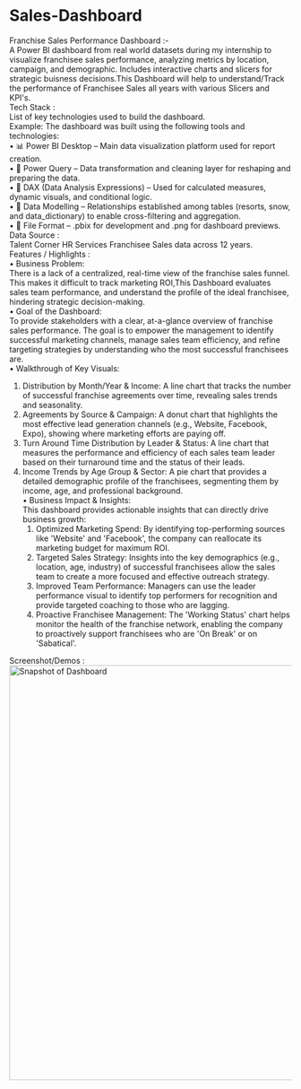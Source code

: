 # Sales-Dashboard
Franchise Sales Performance Dashboard :- <br>
A Power BI dashboard from real world datasets during my internship to visualize franchisee sales performance, analyzing metrics by location, campaign, and demographic. Includes interactive charts and slicers for strategic buisness decisions.This Dashboard will help to understand/Track the performance of Franchisee Sales all years with various Slicers and KPI's. <br>
Tech Stack :  <br>
List of key technologies used to build the dashboard.  <br>
Example: The dashboard was built using the following tools and technologies:  <br>
• 📊 Power BI Desktop – Main data visualization platform used for report creation.  <br>
• 📂 Power Query – Data transformation and cleaning layer for reshaping and preparing the data.  <br>
• 🧠 DAX (Data Analysis Expressions) – Used for calculated measures, dynamic visuals, and conditional logic. <br>
• 📝 Data Modelling – Relationships established among tables (resorts, snow, and data_dictionary) to enable cross-filtering and aggregation. <br>
• 📁 File Format – .pbix for development and .png for dashboard previews.<br>
Data Source : <br>
Talent Corner HR Services Franchisee Sales data across 12 years.<br>
Features / Highlights : <br>
• Business Problem:  <br>
There is a lack of a centralized, real-time view of the franchise sales funnel. This makes it difficult to track marketing ROI,This Dashboard evaluates sales team performance, and understand the profile of the ideal franchisee, hindering strategic decision-making. <br>
• Goal of the Dashboard:  <br>
To provide stakeholders with a clear, at-a-glance overview of franchise sales performance. The goal is to empower the management to identify successful marketing channels, manage sales team efficiency, and refine targeting strategies by understanding who the most successful franchisees are. <br>
• Walkthrough of Key Visuals: <br>
1. Distribution by Month/Year & Income: A line chart that tracks the number of successful franchise agreements over time, revealing sales trends and seasonality. <br>
2. Agreements by Source & Campaign: A donut chart that highlights the most effective lead generation channels (e.g., Website, Facebook, Expo), showing where marketing efforts are paying off. <br>
3. Turn Around Time Distribution by Leader & Status: A line chart that measures the performance and efficiency of each sales team leader based on their      turnaround time and the status of their leads. <br>
4. Income Trends by Age Group & Sector: A pie chart that provides a detailed demographic profile of the franchisees, segmenting them by income, age, and professional background. <br>
• Business Impact & Insights: <br>
   This dashboard provides actionable insights that can directly drive business growth:  <br>
   1. Optimized Marketing Spend: By identifying top-performing sources like 'Website' and 'Facebook', the company can reallocate its marketing budget for maximum ROI. <br>
   2. Targeted Sales Strategy: Insights into the key demographics (e.g., location, age, industry) of successful franchisees allow the sales team to create a more focused and effective outreach strategy. <br>
   3. Improved Team Performance: Managers can use the leader performance visual to identify top performers for recognition and provide targeted coaching to those who are lagging. <br>
   4. Proactive Franchisee Management: The 'Working Status' chart helps monitor the health of the franchise network, enabling the company to proactively support franchisees who are 'On Break' or on 'Sabatical'.  <br>
  
Screenshot/Demos :  <br>
<img width="1323" height="740" alt="Snapshot of Dashboard" src="https://github.com/user-attachments/assets/46bb957a-53b2-467f-aad6-57124eb37336" />

